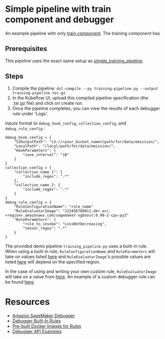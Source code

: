 # Simple pipeline with train component and debugger

An example pipeline with only [train component](https://github.com/kubeflow/pipelines/tree/master/components/aws/sagemaker/train). The training component has


## Prerequisites

This pipeline uses the exact same setup as [simple_training_pipeline](https://github.com/kubeflow/pipelines/tree/master/samples/contrib/aws-samples/simple_train_pipeline).

## Steps
1. Compile the pipeline:
   `dsl-compile --py training-pipeline.py --output training-pipeline.tar.gz`
2. In the Kubeflow UI, upload this compiled pipeline specification (the .tar.gz file) and click on create run.
3. Once the pipeline completes, you can view the results of each debugger rule under 'Logs'.

Inputs format to `debug_hook_config`, `collection_config`, and `debug_rule_config` :
```buildoutcfg
debug_hook_config = {
    "S3OutputPath": "s3://<your_bucket_name>/path/for/data/emission/",
    "LocalPath": "/local/path/for/data/emission/",
    "HookParameters": {
        "save_interval": "10"
    }
}
collection_config = {
    "collection_name_1": {
        "include_regex": ".*"
    },
    "collection_name_2: {
        "include_regex": ".*"
    }
}
debug_rule_config = {
    "RuleConfigurationName": "rule_name"
    "RuleEvaluatorImage": "123456789011.dkr.ecr.<region>.amazonaws.com/sagemaker-xgboost:0.90-2-cpu-py3"
    "RuleParameters": {
        "rule_to_invoke": "LossNotDecreasing",
        "tensor_regex": ".*"
    }
}
```
The provided demo pipeline `training_pipeline.py` uses a built-in rule. When using a built-in rule, `RuleConfigurationName` and `RuleParameters` will take on values listed [here](https://docs.aws.amazon.com/sagemaker/latest/dg/debugger-built-in-rules.html) and `RuleEvaluatorImage`'s possible values are listed [here](https://docs.aws.amazon.com/sagemaker/latest/dg/debugger-docker-images-rules.html#debuger-built-in-registry-ids) will depend on the specified region.

In the case of using and writing your own custom rule, `RuleEvaluatorImage` will take on a value from [here](https://docs.aws.amazon.com/sagemaker/latest/dg/debugger-docker-images-rules.html#debuger-custom-rule-registry-ids). An example of a custom debugger rule can be found [here](https://docs.aws.amazon.com/sagemaker/latest/dg/debugger-createtrainingjob-api.html#debugger-custom-rules-api).

# Resources
* [Amazon SageMaker Debugger](https://docs.aws.amazon.com/sagemaker/latest/dg/train-debugger.html)
* [Debugger Built-In Rules](https://docs.aws.amazon.com/sagemaker/latest/dg/debugger-built-in-rules.html)
* [Pre-built Docker Images for Rules](https://docs.aws.amazon.com/sagemaker/latest/dg/debugger-docker-images-rules.html)
* [Debugger API Examples](https://docs.aws.amazon.com/sagemaker/latest/dg/debugger-createtrainingjob-api.html)

